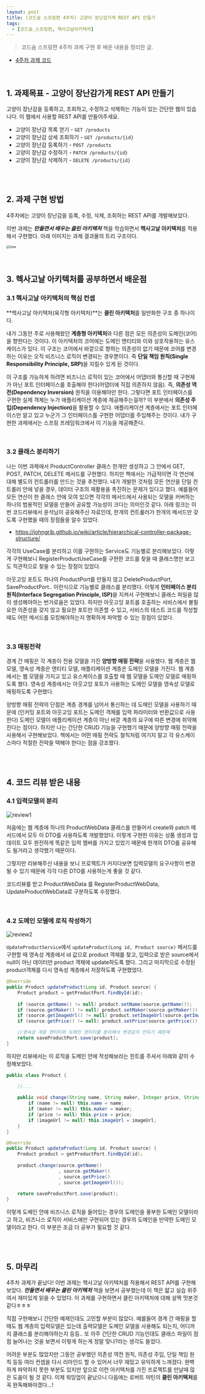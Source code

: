 ```yaml
---
layout: post
title: (코드숨 스프링편 4주차) 고양이 장난감가게 REST API 만들기
tags:
  - [코드숨_스프링편, 헥사고날아키텍처]
---
```


>  코드숨 스프링편 4주차 과제 구현 후 배운 내용을 정리한 글.

- [4주차 과제 코드](https://github.com/duohui12/spring-week4-assignment-1/tree/duohui12)

<br>

## 1. 과제목표 - 고양이 장난감가게 REST API 만들기 

고양이 장난감을 등록하고, 조회하고, 수정하고 삭제하는 기능이 있는 간단한 웹이 있습니다. 이 웹에서 사용할 REST API를 만들어주세요.

- 고양이 장난감 목록 얻기 - `GET /products`
- 고양이 장난감 상세 조회하기 - `GET /products/{id}`
- 고양이 장난감 등록하기 - `POST /products`
- 고양이 장난감 수정하기 - `PATCH /products/{id}`
- 고양이 장난감 삭제하기 - `DELETE /products/{id}`

<br>

<br>

## 2. 과제 구현 방법

4주차에는 고양이 장난감을 등록, 수정, 삭제, 조회하는 REST API를 개발해보았다. 

이번 과제는 <b><I>만들면서 배우는 클린 아키텍처</I></b> 책을 학습하면서 <b>헥사고날 아키텍처</b>를 적용해서 구현했다. 아래 이미지는 과제 결과물의 트리 구조이다. 

<div style="text-align:left"><img src="https://github.com/AmyJJung/blog/blob/main/images/codesoom/week4/tree.png?raw=true" alt="tree" style="zoom:60%;"  /></div>

<br>

<br>

## 3. 헥사고날 아키텍처를 공부하면서 배운점

### 3.1 헥사고날 아키텍처의 핵심 컨셉

**헥사고날 아키텍처(육각형 아키텍처)**는 **클린 아키텍처**를 일반화한 구조 중 하나이다.

내가 그동안 주로 사용해왔던 <b>계층형 아키텍처</b>와 다른 점은 모든 의존성이 도메인(코어)을 향한다는 것이다. 이 아키텍처의 코어에는 도메인 엔티티와 이와 상호작용하는 유스케이스가 있다. 이 구조는 코어에서 바깥으로 향하는 의존성이 없기 때문에 코어를 변경하는 이유는 오직 비즈니스 로직이 변경되는 경우뿐이다. 즉 <b>단일 책임 원칙(Single Responsibility Principle, SRP)</b>을 지킬수 있게 된 것이다. 

이 구조를 가능하게 하려면 비즈니스 로직이 있는 코어에서 어댑터와 통신할 때 구현체가 아닌 포트 인터페이스를 호출해야 한다(어댑터에 직접 의존하지 않음). 즉, <b>의존성 역전(Dependency Inversion)</b> 원칙을 이용해야만 한다. 그렇다면 포트 인터페이스를 구현한 실제 객체는 누가 애플리케이션 계층에 제공해주는걸까? 이 부분에서 <b>의존성 주입(Dependency Injection)</b>을 활용할 수 있다. 애플리케이션 계층에서는 포트 인터페이스만 알고 있고 누군가 그 인터페이스를 구현한 어댑터를 주입해주는 것이다. 내가 구현한 과제에서는 스프링 프레임워크에서 이 기능을 제공해준다. 

<br>

### 3.2 클래스 분리하기

나는 이번 과제에서 ProductController 클래스 한개만 생성하고 그 안에서 GET, POST, PATCH, DELETE 메서드를 구현했다. 하지만 책에서는 가급적이면 각 연산에 대해 별도의 컨트롤러를 만드는 것을 추천했다. 내가 개발한 것처럼 모든 연산을 단일 컨트롤러 안에 넣을 경우, 데이터 구조의 재활용을 촉진하는 문제가 있다고 했다. 예를들어 모든 연산이 한 클래스 안에 모여 있으면 각각의 메서드에서 사용되는 모델을 커버하는 하나의 범용적인 모델을 만들어 공유할 가능성이 크다는 의미인것 같다. 아래 링크는 이번 코드리뷰에서 윤석님이 공유해주신 자료인데, 한개의 컨트롤러가 한개의 메서드만 갖도록 구현했을 때의 장점들을 알수 있었다. 

- https://johngrib.github.io/wiki/article/hierarchical-controller-package-structure/

각각의 UseCase를 분리하고 이를 구현하는 Service도 기능별로 분리해보았다. 이렇게 구현해보니 RegisterProductUseCase를 구현한 코드를 찾을 때 클래스명만 보고도 직관적으로 찾을 수 있는 장점이 있었다. 

아웃고잉 포트도 하나의 ProductPort를 만들지 않고 DeleteProductPort, SaveProductPort.. 이런식으로 기능별로 클래스를 분리했다. 이렇게 <b>인터페이스 분리 원칙(Interface Segregation Principle, ISP)</b>을 지켜서 구현해보니 클래스 파일을 많이 생성해야하는 번거로움은 있었다. 하지만 아웃고잉 포트를 호출하는 서비스에서 불필요한 의존성을 갖지 않고 필요한 포트만 의존할 수 있고, 서비스의 테스트 코드를 작성할 때도 어떤 메서드를 모킹해야하는지 명확하게 파악할 수 있는 장점이 있었다. 

<br>

### 3.3 매핑전략

경계 간 매핑은 각 계층이 전용 모델을 가진 <b>양방향 매핑 전략</b>을 사용했다. 웹 계층은 웹 모델, 영속성 계층은 엔티티 모델, 애플리케이션 계층은 도메인 모델을 가진다.  웹 계층에서는 웹 모델을 가지고 있고 유스케이스를 호출할 때 웹 모델을 도메인 모델로 매핑하도록 했다. 영속성 계층에서는 아웃고잉 포트가 사용하는 도메인 모델을 영속성 모델로 매핑하도록 구현했다. 

양방향 매핑 전략의 단점은 계층 경계를 넘어서 통신하는 데 도메인 모델을 사용하기 때문에 (인커밍 포트와 아웃고잉 포트는 도메인 객체를 입력 파라미터와 반환값으로 사용한다) 도메인 모델이 애플리케이션 계층이 아닌 바깥 계층의 요구에 따른 변경에 취약해진다는 점이다. 하지만 나는 간단한 CRUD 기능을 구현했기 때문에 양방향 매핑 전략을 사용해서 구현해보았다. 책에서는 어떤 매핑 전략도 철칙처럼 여기지 말고 각 유스케이스마다 적절한 전략을 택해야 한다는 점을 강조했다. 

<br>

<br>

## 4. 코드 리뷰 받은 내용

### 4.1 입력모델의 분리

![review1](https://github.com/AmyJJung/blog/blob/main/images/codesoom/week4/review1.png?raw=true)

처음에는 웹 계층에 하나의 ProductWebData 클래스를 만들어서 create와 patch 메서드에서 모두 이  DTO를 사용하도록 개발했었다. 이렇게 구현한 이유는 상품 생성과 업데이트 모두 완전하게 똑같은 입력 멤버를 가지고 있었기 때문에 한개의 DTO를 공유해도 될거라고 생각했기 때문이다. 

그렇지만 리뷰해주신 내용을 보니 프로젝트가 커지다보면 입력모델의 요구사항이 변경될 수 있기 때문에 각각 다른 DTO를 사용하는게 좋을 것 같다. 

코드리뷰를 받고 ProductWebData 를 RegisterProductWebData, UpdateProductWebData로 구분하도록 수정했다. 

<br>

### 4.2 도메인 모델에 로직 작성하기 

![review2](https://github.com/AmyJJung/blog/blob/main/images/codesoom/week4/review2.png?raw=true)

`UpdateProductService`에서 `updateProduct(Long id, Product source)` 메서드를 구현할 때 영속성 계층에서 id 값으로 product 객체를 찾고, 입력으로 받은 source에서 null이 아닌 데이터만 product 객체에 update하도록 했다. 그리고 마지막으로 수정된 product객체를 다시 영속성 계층에서 저장하도록 구현했었다.

```java
@Override
public Product updateProduct(Long id, Product source) {
  	Product product = getProductPort.findById(id);
  
    if (source.getName() != null) product.setName(source.getName());
    if (source.getMaker() != null) product.setMaker(source.getMaker());
    if (source.getImageUrl() != null) product.setImageUrl(source.getImageUrl());
    if (source.getPrice() != null) product.setPrice(source.getPrice());

    //영속성 계층 엔티티와 도메인 엔티티를 분리해서 변경감지 안되기 때문에
    return saveProductPort.save(product);  
}
```

하지만 리뷰에서는 이 로직을 도메인 안에 작성해보라는 힌트를 주셔서 아래와 같이 수정해보았다. 

```java
public class Product {

    //...
  
    public void change(String name, String maker, Integer price, String imageUrl) {
        if (name != null) this.name = name;
        if (maker != null) this.maker = maker;
        if (price != null) this.price = price;
        if (imageUrl != null) this.imageUrl = imageUrl;
    }
}
```

```java
@Override
public Product updateProduct(Long id, Product source) {
  	Product product = getProductPort.findById(id);
  
  	product.change(source.getName()
                   , source.getMaker()
                   , source.getPrice()
                   , source.getImageUrl());
  
    return saveProductPort.save(product);  
}
```

이렇게 도메인 안에 비즈니스 로직을 들어있는 경우의 도메인을 풍부한 도메인 모델이라고 하고, 비즈니스 로직이 서비스에만 구현되어 있는 경우의 도메인을 빈약한 도메인 모델이라고 한다. 이 부분은 조금 더 공부가 필요할 것 같다. 

<br>

<br>

## 5. 마무리

4주차 과제가 끝났다! 이번 과제는 헥사고날 아키텍처를 적용해서 REST API를 구현해보았다. <b><I>만들면서 배우는 클린 아키텍처</I></b>  책을 보면서 공부했는데 이 책은 얇고 실습 위주여서 재미있게 읽을 수 있었다. 이 과제를 구현하면서 클린 아키텍처에 대해 살짝 맛본것 같다ㅎㅎㅎ 

직접 구현해보니 간단한 예제인데도 고민할 부분이 많았다. 예를들어 경계 간 매핑을 할 때도 웹 계층의 입력모델은 있는데 출력모델은 도메인 모델을 사용해도 되는지, 어디까지 클래스를 분리해야하는지 등등.. 또 아주 간단한 CRUD 기능인데도 클래스 파일이 점점 늘어나는 것을 보면서 이렇게 하는게 정말 맞나?라는 생각도 들었다.

어려운 부분도 많았지만 그동안 공부했던 의존성 역전 원칙, 의존성 주입, 단일 책임 원칙 등등 여러 컨셉을 다시 리마인드 할 수 있어서 너무 재밌고 유익하게 느껴졌다. 완벽하게 파악하지 못한 부분도 있지만 앞으로 이런 아키텍처를 가진 프로젝트를 만날때 많은 도움이 될 것 같다. 이제 워밍업이 끝났으니 다음에는 로버트 마틴의 <b>클린 아키텍처</b>를 꼭 완독해봐야겠다...!
